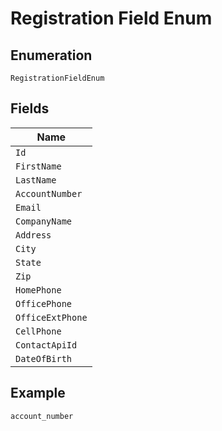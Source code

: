 
# Registration Field Enum

## Enumeration

`RegistrationFieldEnum`

## Fields

| Name |
|  --- |
| `Id` |
| `FirstName` |
| `LastName` |
| `AccountNumber` |
| `Email` |
| `CompanyName` |
| `Address` |
| `City` |
| `State` |
| `Zip` |
| `HomePhone` |
| `OfficePhone` |
| `OfficeExtPhone` |
| `CellPhone` |
| `ContactApiId` |
| `DateOfBirth` |

## Example

```
account_number
```

